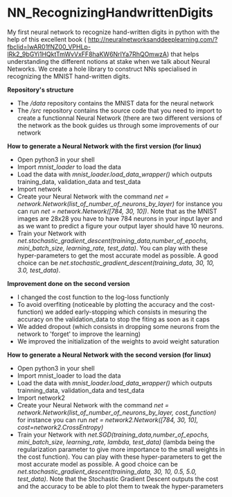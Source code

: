 # NN_RecognizingHandwrittenDigits
My first neural network to recognize hand-written digits in python with the help of this excellent book ( http://neuralnetworksanddeeplearning.com/?fbclid=IwAR01fNZ00_VPHLp-lRk2_9bGYi1HQktTmWvVxFF8haKW6NrIYa7RhQOmwzA) that helps understanding the different notions at stake when we talk about Neural Networks. We create a hole library to construct NNs specialised in recognizing the MNIST hand-written digits. 

**Repository's structure**

- The */data* repository contains the MNIST data for the neural network
- The */src* repository contains the source code that you need to import to create a functionnal Neural Network (there are two different versions of the network as the book guides us through some improvements of our network

**How to generate a Neural Network with the first version (for linux)**

- Open python3 in your shell
- Import *mnist_loader* to load the data
- Load the data with *mnist_loader.load_data_wrapper()* which outputs training_data, validation_data and test_data
- Import network
- Create your Neural Network with the command *net = network.Network(list_of_number_of_neurons_by_layer)* for instance you can run *net = network.Network([784, 30, 10])*. Note that as the MNIST images are 28x28 you have to have 784 neurons in your input layer and as we want to predict a figure your output layer should have 10 neurons.
- Train your Network with *net.stochastic_gradient_descent(training_data,number_of_epochs, mini_batch_size, learning_rate, test_data)*. You can play with these hyper-parameters to get the most accurate model as possible. A good choice can be *net.stochastic_gradient_descent(training_data, 30, 10, 3.0, test_data)*.

**Improvement done on the second version**

- I changed the cost function to the log-loss functionly
- To avoid overfiting (noticeable by plotting the accuracy and the cost-function) we added early-stopping which consists in mesuring the accuracy on the validation_data to stop the fiting as soon as it caps
- We added dropout (which consists in dropping some neurons from the network to 'forget' to improve the learning)
- We improved the initialization of the weights to avoid weight saturation

**How to generate a Neural Network with the second version (for linux)**

- Open python3 in your shell
- Import mnist_loader to load the data
- Load the data with *mnist_loader.load_data_wrapper()* which outputs trainning_data, validation_data and test_data
- Import network2
- Create your Neural Network with the command *net = network.Network(list_of_number_of_neurons_by_layer, cost_function)* for instance you can run *net = network2.Network([784, 30, 10], cost=network2.CrossEntropy)*
- Train your Network with *net.SGD(training_data,number_of_epochs, mini_batch_size, learning_rate, lambda, test_data)* (lambda being the regularization parameter to give more importance to the small weights in the cost function). You can play with these hyper-parameters to get the most accurate model as possible. A good choice can be *net.stochastic_gradient_descent(training_data, 30, 10, 0.5, 5.0, test_data)*. Note that the Stochastic Gradient Descent outputs the cost and the accuracy to be able to plot them to tweak the hyper-parameters
